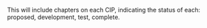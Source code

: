 This will include chapters on each CIP, indicating the status of each:
proposed, development, test, complete.